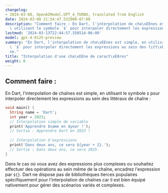 ```yaml
---
changelog:
- 2024-03-08, OpenAIModel.GPT_4_TURBO, translated from English
date: 2024-03-08 21:54:47.532900-07:00
description: "Comment faire : En Dart, l'interpolation de cha\xEEnes est simple, en\
  \ utilisant le symbole `$` pour interpoler directement les expressions au sein des\u2026"
lastmod: '2024-03-13T22:44:57.358514-06:00'
model: gpt-4-0125-preview
summary: "En Dart, l'interpolation de cha\xEEnes est simple, en utilisant le symbole\
  \ `$` pour interpoler directement les expressions au sein des litt\xE9raux de cha\xEE\
  ne."
title: "Interpolation d'une cha\xEEne de caract\xE8res"
weight: 8
---
```


## Comment faire :
En Dart, l'interpolation de chaînes est simple, en utilisant le symbole `$` pour interpoler directement les expressions au sein des littéraux de chaîne :

```dart
void main() {
  String name = 'Dart';
  int year = 2023;
  // Interpolation simple de variable
  print('Apprendre $name en $year !');
  // Sortie : Apprendre Dart en 2023 !
  
  // Interpolation d'expressions
  print('Dans deux ans, ce sera ${year + 2}.');
  // Sortie : Dans deux ans, ce sera 2025.
}
```

Dans le cas où vous avez des expressions plus complexes ou souhaitez effectuer des opérations au sein même de la chaîne, encadrez l'expression par `${}`. Dart ne dispose pas de bibliothèques tierces populaires spécifiquement pour l'interpolation de chaînes car il est bien équipé nativement pour gérer des scénarios variés et complexes.
